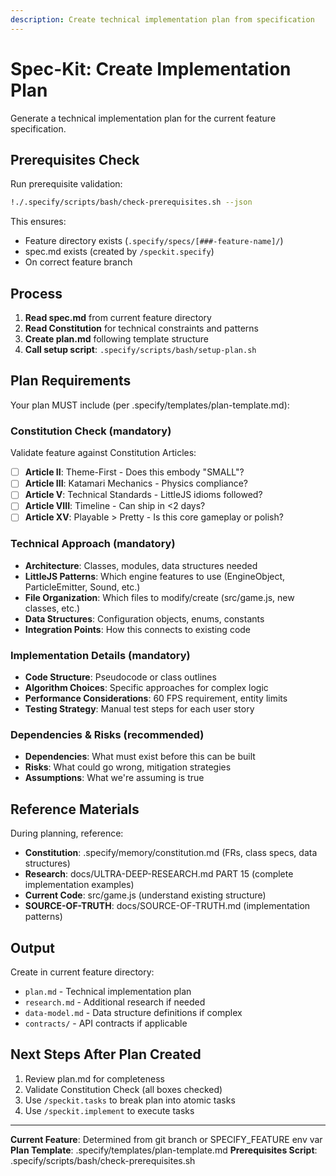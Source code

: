 ```yaml
---
description: Create technical implementation plan from specification
---
```


# Spec-Kit: Create Implementation Plan

Generate a technical implementation plan for the current feature specification.

## Prerequisites Check

Run prerequisite validation:
```bash
!./.specify/scripts/bash/check-prerequisites.sh --json
```

This ensures:
- Feature directory exists (`.specify/specs/[###-feature-name]/`)
- spec.md exists (created by `/speckit.specify`)
- On correct feature branch

## Process

1. **Read spec.md** from current feature directory
2. **Read Constitution** for technical constraints and patterns
3. **Create plan.md** following template structure
4. **Call setup script**: `.specify/scripts/bash/setup-plan.sh`

## Plan Requirements

Your plan MUST include (per .specify/templates/plan-template.md):

### Constitution Check (mandatory)
Validate feature against Constitution Articles:
- [ ] **Article II**: Theme-First - Does this embody "SMALL"?
- [ ] **Article III**: Katamari Mechanics - Physics compliance?
- [ ] **Article V**: Technical Standards - LittleJS idioms followed?
- [ ] **Article VIII**: Timeline - Can ship in <2 days?
- [ ] **Article XV**: Playable > Pretty - Is this core gameplay or polish?

### Technical Approach (mandatory)
- **Architecture**: Classes, modules, data structures needed
- **LittleJS Patterns**: Which engine features to use (EngineObject, ParticleEmitter, Sound, etc.)
- **File Organization**: Which files to modify/create (src/game.js, new classes, etc.)
- **Data Structures**: Configuration objects, enums, constants
- **Integration Points**: How this connects to existing code

### Implementation Details (mandatory)
- **Code Structure**: Pseudocode or class outlines
- **Algorithm Choices**: Specific approaches for complex logic
- **Performance Considerations**: 60 FPS requirement, entity limits
- **Testing Strategy**: Manual test steps for each user story

### Dependencies & Risks (recommended)
- **Dependencies**: What must exist before this can be built
- **Risks**: What could go wrong, mitigation strategies
- **Assumptions**: What we're assuming is true

## Reference Materials

During planning, reference:
- **Constitution**: .specify/memory/constitution.md (FRs, class specs, data structures)
- **Research**: docs/ULTRA-DEEP-RESEARCH.md PART 15 (complete implementation examples)
- **Current Code**: src/game.js (understand existing structure)
- **SOURCE-OF-TRUTH**: docs/SOURCE-OF-TRUTH.md (implementation patterns)

## Output

Create in current feature directory:
- `plan.md` - Technical implementation plan
- `research.md` - Additional research if needed
- `data-model.md` - Data structure definitions if complex
- `contracts/` - API contracts if applicable

## Next Steps After Plan Created

1. Review plan.md for completeness
2. Validate Constitution Check (all boxes checked)
3. Use `/speckit.tasks` to break plan into atomic tasks
4. Use `/speckit.implement` to execute tasks

---

**Current Feature**: Determined from git branch or SPECIFY_FEATURE env var
**Plan Template**: .specify/templates/plan-template.md
**Prerequisites Script**: .specify/scripts/bash/check-prerequisites.sh
